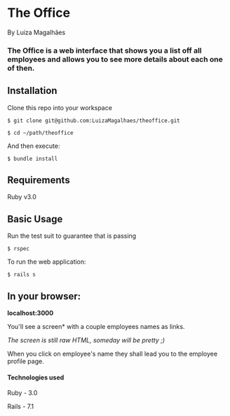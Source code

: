 # The Office
 By Luiza Magalhães
### The Office is a web interface that shows you a list off all employees and allows you to see more details about each one of then. 

## Installation
Clone this repo into your workspace

`$ git clone git@github.com:LuizaMagalhaes/theoffice.git`

`$ cd ~/path/theoffice`

And then execute:

`$ bundle install`

## Requirements

Ruby v3.0


## Basic Usage
Run the test suit to guarantee that is passing

`$ rspec`

To run the web application:

`$ rails s`

## In your browser:

**localhost:3000** 

You'll see a screen* with a couple employees names as links.

*The screen is still raw HTML, someday will be pretty ;)*

When you click on employee's name they shall lead you to the employee profile page.

#### Technologies used
Ruby - 3.0

Rails - 7.1